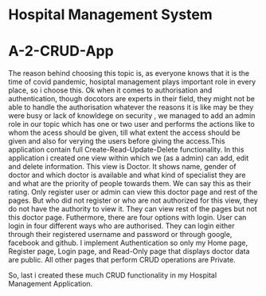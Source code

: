 # Hospital Management System
# A-2-CRUD-App

The reason behind choosing this topic is, as everyone knows that it is the time of covid pandemic, hosiptal management plays important role in every place, so i choose this.
Ok when it comes to authorisation and authentication, though docotors are experts in their field, they might not be able to handle the authorisation 
whatever the reasons it is like may be they were busy or lack of knowldege on security , we managed to add an admin role in our topic which has one or two user and performs the actions like to whom the acess should be given, till what extent the access should be given and also for verying the users before giving the access.This application contain full Create-Read-Update-Delete functionality.
In this application i created one view within which we (as a admin) can add, edit and delete information. This view is Doctor. It shows name, gender of doctor and which doctor is available and what kind of specialist they are and what are the priority of people towards them. We can say this as their rating. Only register user or admin can view this doctor page and rest of the pages. But who did not register or who are not authorized for this view, they do not have the authority to view it. They can view rest of the pages but not this doctor page.
Futhermore, there are four options with login. User can login in four different ways who are authorised. They can login either through their registered username and password or through google, facebook and github. I implement Authentication so only my Home page, Register page, Login
page, and Read-Only page that displays doctor data are public. All other pages that perform CRUD operations are Private.

So, last i created these much CRUD functionality in my Hospital Management Application.
